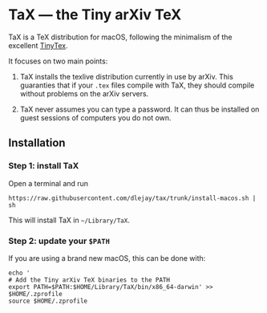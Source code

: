 # TaX — the Tiny arXiv TeX         

TaX is a TeX distribution for macOS,
following the minimalism of the excellent [TinyTex](https://github.com/yihui/tinytex).

It focuses on two main points:

1. TaX installs the texlive distribution currently in use by arXiv.
This guaranties that if your `.tex` files compile with TaX, they
should compile without problems on the arXiv servers.

2. TaX never assumes you can type a password.
It can thus be installed on guest sessions of computers you do not own.

## Installation
### Step 1: install TaX
Open a terminal and run

```
https://raw.githubusercontent.com/dlejay/tax/trunk/install-macos.sh | sh
```

This will install TaX in `~/Library/TaX`.

### Step 2: update your `$PATH`

If you are using a brand new macOS,
this can be done with:

```
echo '
# Add the Tiny arXiv TeX binaries to the PATH
export PATH=$PATH:$HOME/Library/TaX/bin/x86_64-darwin' >> $HOME/.zprofile
source $HOME/.zprofile
```
